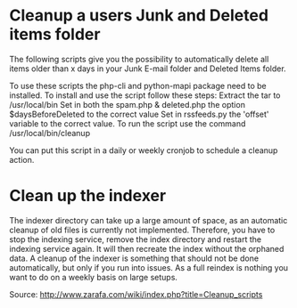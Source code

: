Cleanup a users Junk and Deleted items folder
=====

The following scripts give you the possibility to automatically delete all items older than x days in your Junk E-mail folder and Deleted Items folder.

To use these scripts the php-cli and python-mapi package need to be installed. To install and use the script follow these steps:
Extract the tar to /usr/local/bin
Set in both the spam.php & deleted.php the option $daysBeforeDeleted to the correct value
Set in rssfeeds.py the 'offset' variable to the correct value.
To run the script use the command /usr/local/bin/cleanup

You can put this script in a daily or weekly cronjob to schedule a cleanup action.

Clean up the indexer
=====

The indexer directory can take up a large amount of space, as an automatic cleanup of old files is currently not implemented.
Therefore, you have to stop the indexing service, remove the index directory and restart the indexing service again. It will then recreate the index without the orphaned data.
A cleanup of the indexer is something that should not be done automatically, but only if you run into issues. As a full reindex is nothing you want to do on a weekly basis on large setups.

Source: http://www.zarafa.com/wiki/index.php?title=Cleanup_scripts
